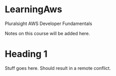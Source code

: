 # LearningAws
Pluralsight AWS Developer Fundamentals

Notes on this course will be added here.

# Heading 1

Stuff goes here. Should result in a remote conflict.
